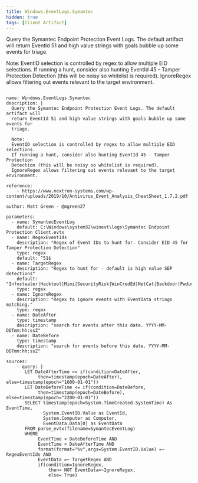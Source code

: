 ```yaml
---
title: Windows.EventLogs.Symantec
hidden: true
tags: [Client Artifact]
---
```


Query the Symantec Endpoint Protection Event Logs. The default artifact will
return EventId 51 and high value strings with goals bubble up some events for
triage.

Note:
EventID selection is controlled by regex to allow multiple EID selections.
If running a hunt, consider also hunting EventId 45 - Tamper Protection
Detection (this will be noisy so whitelist is required).
IgnoreRegex allows filtering out events relevant to the target environment.


<pre><code class="language-yaml">
name: Windows.EventLogs.Symantec
description: |
  Query the Symantec Endpoint Protection Event Logs. The default artifact will
  return EventId 51 and high value strings with goals bubble up some events for
  triage.

  Note:
  EventID selection is controlled by regex to allow multiple EID selections.
  If running a hunt, consider also hunting EventId 45 - Tamper Protection
  Detection (this will be noisy so whitelist is required).
  IgnoreRegex allows filtering out events relevant to the target environment.

reference:
    - https://www.nextron-systems.com/wp-content/uploads/2019/10/Antivirus_Event_Analysis_CheatSheet_1.7.2.pdf

author: Matt Green - @mgreen27

parameters:
  - name: SymantecEventLog
    default: C:\Windows\system32\winevt\logs\Symantec Endpoint Protection Client.evtx
  - name: RegexEventIds
    description: &quot;Regex of Event IDs to hunt for. Consider EID 45 for Tamper Protection Detection&quot;
    type: regex
    default: ^51$
  - name: TargetRegex
    description: &quot;Regex to hunt for - default is high value SEP detections&quot;
    default: &quot;Infostealer|Hacktool|Mimi|SecurityRisk|WinCredEd|NetCat|Backdoor|Pwdump|SuperScan|XScan|PasswordRevealer|Trojan|Malscript|Agent|Malware|Exploit|webshell|cobalt|Mpreter|sploit|Meterpreter|RAR|7z|encrypted|tsclient|PerfLogs&quot;
    type: regex
  - name: IgnoreRegex
    description: &quot;Regex to ignore events with EventData strings matching.&quot;
    type: regex
  - name: DateAfter
    type: timestamp
    description: &quot;search for events after this date. YYYY-MM-DDTmm:hh:ssZ&quot;
  - name: DateBefore
    type: timestamp
    description: &quot;search for events before this date. YYYY-MM-DDTmm:hh:ssZ&quot;

sources:
    - query: |
       LET DateAfterTime &lt;= if(condition=DateAfter,
            then=timestamp(epoch=DateAfter), else=timestamp(epoch=&quot;1600-01-01&quot;))
       LET DateBeforeTime &lt;= if(condition=DateBefore,
            then=timestamp(epoch=DateBefore), else=timestamp(epoch=&quot;2200-01-01&quot;))
       SELECT timestamp(epoch=System.TimeCreated.SystemTime) As EventTime,
              System.EventID.Value as EventId,
              System.Computer as Computer,
              EventData.Data[0] as EventData
       FROM parse_evtx(filename=SymantecEventLog)
       WHERE
            EventTime &lt; DateBeforeTime AND
            EventTime &gt; DateAfterTime AND
            format(format=&quot;%v&quot;,args=System.EventID.Value) =~ RegexEventIds AND
            EventData =~ TargetRegex AND
            if(condition=IgnoreRegex,
                then= NOT EventData=~IgnoreRegex,
                else= True)

</code></pre>

